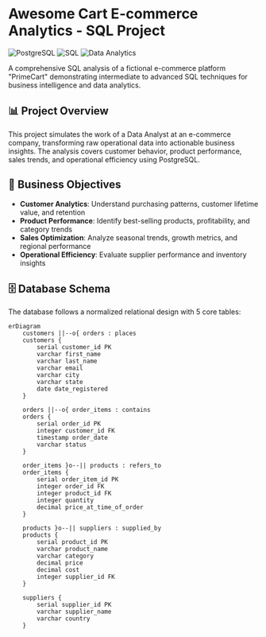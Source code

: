 # Awesome Cart E-commerce Analytics - SQL Project

![PostgreSQL](https://img.shields.io/badge/PostgreSQL-4169E1?style=for-the-badge&logo=postgresql&logoColor=white)
![SQL](https://img.shields.io/badge/SQL-4479A1?style=for-the-badge&logo=sql&logoColor=white)
![Data Analytics](https://img.shields.io/badge/Data_Analytics-008080?style=for-the-badge&logo=data&logoColor=white)

A comprehensive SQL analysis of a fictional e-commerce platform "PrimeCart" demonstrating intermediate to advanced SQL techniques for business intelligence and data analytics.

## 📊 Project Overview

This project simulates the work of a Data Analyst at an e-commerce company, transforming raw operational data into actionable business insights. The analysis covers customer behavior, product performance, sales trends, and operational efficiency using PostgreSQL.

## 🎯 Business Objectives

- **Customer Analytics**: Understand purchasing patterns, customer lifetime value, and retention
- **Product Performance**: Identify best-selling products, profitability, and category trends
- **Sales Optimization**: Analyze seasonal trends, growth metrics, and regional performance
- **Operational Efficiency**: Evaluate supplier performance and inventory insights

## 🗄️ Database Schema

The database follows a normalized relational design with 5 core tables:

```mermaid
erDiagram
    customers ||--o{ orders : places
    customers {
        serial customer_id PK
        varchar first_name
        varchar last_name
        varchar email
        varchar city
        varchar state
        date date_registered
    }
    
    orders ||--o{ order_items : contains
    orders {
        serial order_id PK
        integer customer_id FK
        timestamp order_date
        varchar status
    }
    
    order_items }o--|| products : refers_to
    order_items {
        serial order_item_id PK
        integer order_id FK
        integer product_id FK
        integer quantity
        decimal price_at_time_of_order
    }
    
    products }o--|| suppliers : supplied_by
    products {
        serial product_id PK
        varchar product_name
        varchar category
        decimal price
        decimal cost
        integer supplier_id FK
    }
    
    suppliers {
        serial supplier_id PK
        varchar supplier_name
        varchar country
    }
